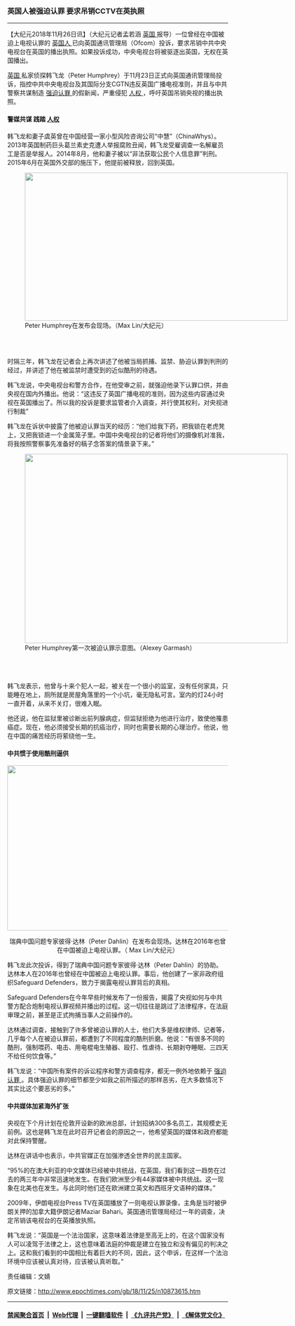 ### 英国人被强迫认罪 要求吊销CCTV在英执照
------------------------

<p>
 【大纪元2018年11月26日讯】（大纪元记者孟若涵
 <a href="http://www.epochtimes.com/gb/tag/%E8%8B%B1%E5%9B%BD.html">
  英国
 </a>
 报导）一位曾经在中国被迫上电视认罪的
 <a href="http://www.epochtimes.com/gb/tag/%E8%8B%B1%E5%9B%BD%E4%BA%BA.html">
  英国人
 </a>
 已向英国通讯管理局（Ofcom）投诉，要求吊销中共中央电视台在英国的播出执照。如果投诉成功，中央电视台将被驱逐出英国，无权在英国播出。
</p>
<p>
 <a href="http://www.epochtimes.com/gb/tag/%E8%8B%B1%E5%9B%BD.html">
  英国
 </a>
 私家侦探韩飞龙（Peter Humphrey）于11月23日正式向英国通讯管理局投诉，指控中共中央电视台及其国际分支CGTN违反英国广播电视准则，并且与中共警察共谋制造
 <a href="http://www.epochtimes.com/gb/tag/%E5%BC%BA%E8%BF%AB%E8%AE%A4%E7%BD%AA.html">
  强迫认罪
 </a>
 的假新闻，严重侵犯
 <a href="http://www.epochtimes.com/gb/tag/%E4%BA%BA%E6%9D%83.html">
  人权
 </a>
 ，呼吁英国吊销央视的播出执照。
</p>
<h4>
 警媒共谋 践踏
 <a href="http://www.epochtimes.com/gb/tag/%E4%BA%BA%E6%9D%83.html">
  人权
 </a>
</h4>
<p>
 韩飞龙和妻子虞英曾在中国经营一家小型风险咨询公司“中慧”（ChinaWhys）。2013年英国制药巨头葛兰素史克遭人举报腐败丑闻，韩飞龙受雇调查一名解雇员工是否是举报人。2014年8月，他和妻子被以“非法获取公民个人信息罪”判刑。2015年6月在英国外交部的施压下，他提前被释放，回到英国。
</p>
<figure class="wp-caption aligncenter" id="attachment_10873623" style="width: 600px">
 <a href="http://i.epochtimes.com/assets/uploads/2018/11/dd7627ea14567100ebf5e6793eaca5b7.png">
  <img alt="" class="size-full wp-image-10873623" height="338" src="http://i.epochtimes.com/assets/uploads/2018/11/dd7627ea14567100ebf5e6793eaca5b7.png" width="600"/>
 </a>
 <br/><figcaption class="wp-caption-text">
  Peter Humphrey在发布会现场。（Max Lin/大纪元）
 </figcaption><br/>
</figure><br/>
<p>
 时隔三年，韩飞龙在记者会上再次讲述了他被当局抓捕、监禁、胁迫认罪到判刑的经过，并讲述了他在被监禁时遭受到的近似酷刑的待遇。
</p>
<p>
 韩飞龙说，中央电视台和警方合作，在他受审之前，就强迫他录下认罪口供，并由央视在国内外播出。他说：“这违反了英国广播电视的准则，因为这些内容通过央视在英国播出了。所以我的投诉是要求监管者介入调查，并行使其权利，对央视进行制裁”
</p>
<p>
 韩飞龙在诉状中披露了他被迫认罪当天的经历：“他们给我下药，把我锁在老虎凳上，又把我锁进一个金属笼子里。中国中央电视台的记者将他们的摄像机对准我，将我按照警察事先准备好的稿子念答案的情景录下来。”
</p>
<figure class="wp-caption aligncenter" id="attachment_10873621" style="width: 600px">
 <a href="http://i.epochtimes.com/assets/uploads/2018/11/9040e2549a12d0a608f577e74224ee57-e1543167557768.png">
  <img alt="" class="size-full wp-image-10873621" height="432" src="http://i.epochtimes.com/assets/uploads/2018/11/9040e2549a12d0a608f577e74224ee57-e1543167557768.png" width="600"/>
 </a>
 <br/><figcaption class="wp-caption-text">
  Peter Humphrey第一次被迫认罪示意图。（Alexey Garmash）
 </figcaption><br/>
</figure><br/>
<h4>
</h4>
<p>
</p>
<p>
 韩飞龙表示，他曾与十来个犯人一起，被关在一个很小的监室，没有任何家具，只能睡在地上，厕所就是房屋角落里的一个小坑，毫无隐私可言。室内的灯24小时一直开着，从来不关灯，很难入眠。
</p>
<p>
 他还说，他在监狱里被诊断出前列腺病症，但监狱拒绝为他进行治疗，致使他罹患癌症。现在，他必须接受长期的抗癌治疗，同时也需要长期的心理治疗。他说，他在中国的痛苦经历将萦绕他一生。
</p>
<h4>
 中共惯于使用酷刑逼供
</h4>
<p>
 <a href="http://i.epochtimes.com/assets/uploads/2018/11/67aeb14df9d35722683050c4c65554dc-e1543167489355.png">
  <img alt="" class="size-full wp-image-10873620 aligncenter" height="377" src="http://i.epochtimes.com/assets/uploads/2018/11/67aeb14df9d35722683050c4c65554dc-e1543167489355.png" width="600"/>
 </a>
</p>
<p style="text-align: center;">
 瑞典中国问题专家彼得·达林（Peter Dahlin）在发布会现场。达林在2016年也曾在中国被迫上电视认罪。（ Max Lin/大纪元）
</p>
<p>
 韩飞龙此次投诉，得到了瑞典中国问题专家彼得·达林（Peter Dahlin）的协助。达林本人在2016年也曾经在中国被迫上电视认罪。事后，他创建了一家非政府组织Safeguard Defenders，致力于揭露电视认罪背后的真相。
</p>
<p>
 Safeguard Defenders在今年早些时候发布了一份报告，揭露了央视如何与中共警方配合炮制电视认罪视频并播出的过程。这一切往往是跳过了法律程序，在法庭审理之前，甚至是正式拘捕当事人之前操作的。
</p>
<p>
 达林通过调查，接触到了许多曾被迫认罪的人士，他们大多是维权律师、记者等，几乎每个人在被迫认罪前，都遭到了不同程度的酷刑折磨。他说：“有很多不同的酷刑，强制喂药、电击、用电棍电生殖器、殴打、性虐待、长期剥夺睡眠、三四天不给任何饮食等。”
</p>
<p>
 韩飞龙说：“中国所有案件的诉讼程序和警方调查程序，都无一例外地依赖于
 <a href="http://www.epochtimes.com/gb/tag/%E5%BC%BA%E8%BF%AB%E8%AE%A4%E7%BD%AA.html">
  强迫认罪
 </a>
 。具体强迫认罪的细节都至少如我之前所描述的那样恶劣，在大多数情况下其实比这个要恶劣的多。”
</p>
<h4>
 中共媒体加紧海外扩张
</h4>
<p>
 央视在下个月计划在伦敦开设新的欧洲总部，计划招纳300多名员工，其规模史无前例。这也是韩飞龙在此时召开记者会的原因之一，他希望英国的媒体和政府都能对此保持警醒。
</p>
<p>
 达林在讲话中也表示，中共官媒正在加强渗透全世界的民主国家。
</p>
<p>
 “95%的在澳大利亚的中文媒体已经被中共统战，在英国，我们看到这一趋势在过去的两三年中非常迅速地发生。在我们欧洲至少有44家媒体被中共统战。这一现象在北美也在发生。与此同时他们还在欧洲建立英文和西班牙文语种的媒体。”
</p>
<p>
 2009年，伊朗电视台Press TV在英国播放了一则电视认罪录像，主角是当时被伊朗关押的加拿大籍伊朗记者Maziar Bahari。英国通讯管理局经过一年的调查，决定吊销该电视台的在英播放执照。
</p>
<p>
 韩飞龙说：“英国是一个法治国家，这意味着法律是至高无上的，在这个国家没有人可以凌驾于法律之上，这也意味着法庭的仲裁是建立在独立和没有偏见的判决之上。这和我们看到的中国相比有着巨大的不同，因此，这个申诉，在这样一个法治环境中应该被认真对待，应该被认真听取。”
</p>
<p>
 责任编辑：文婧
</p>

原文链接：http://www.epochtimes.com/gb/18/11/25/n10873615.htm


------------------------
#### [禁闻聚合首页](https://github.com/gfw-breaker/banned-news/blob/master/README.md) &nbsp;|&nbsp; [Web代理](https://github.com/gfw-breaker/open-proxy/blob/master/README.md) &nbsp;|&nbsp; [一键翻墙软件](https://github.com/gfw-breaker/nogfw/blob/master/README.md) &nbsp;|&nbsp; [《九评共产党》](https://github.com/gfw-breaker/9ping.md/blob/master/README.md#九评之一评共产党是什么) &nbsp;|&nbsp; [《解体党文化》](https://github.com/gfw-breaker/jtdwh.md/blob/master/README.md#绪论)